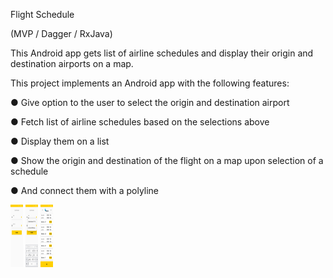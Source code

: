 Flight Schedule

(MVP / Dagger / RxJava)

This Android app gets list of airline schedules and display their origin and destination airports on a map.

This project implements an Android app with the following features:

 ●	Give option to the user to select the origin and destination airport
 
 ●	Fetch list of airline schedules based on the selections above
 
 ●	Display them on a list
 
 ●	Show the origin and destination of the flight on a map upon selection of a schedule
 
 ●	And connect them with a polyline
 
 <img src="Screenshots/Screenshot_1.png" width="20" height="100">
 <img src="Screenshots/Screenshot_2.png" width="20" height="100">
 <img src="Screenshots/Screenshot_3.png" width="20" height="100">
 <img src="Screenshots/Screenshot_4.png" width="20" height="100>
